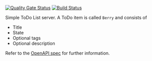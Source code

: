 [![Quality Gate Status](https://sonarcloud.io/api/project_badges/measure?project=ch.guengel.memberberry%3Amemberberry-server&metric=alert_status)](https://sonarcloud.io/summary/new_code?id=ch.guengel.memberberry%3Amemberberry-server) [![Build Status](https://jenkins.guengel.ch/jenkins/buildStatus/icon?job=memberberry%2Fmemberberry%2Fmaster)](https://jenkins.guengel.ch/jenkins/job/memberberry/job/memberberry/job/master/)

Simple ToDo List server. A ToDo item is called `Berry` and consists of

* Title
* State
* Optional tags
* Optional description

Refer to the [OpenAPI spec](https://memberberry.guengel.ch/api/q/swagger-ui/) for further information.
